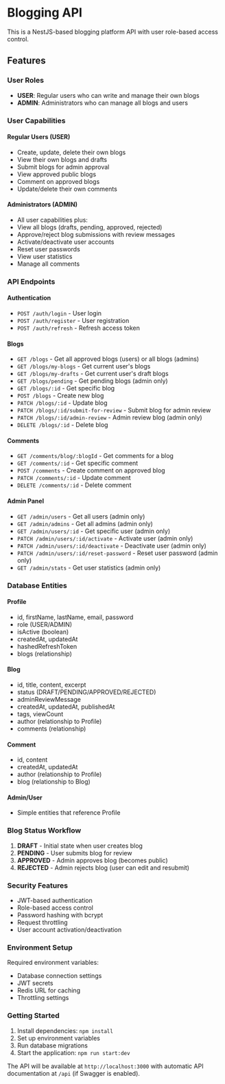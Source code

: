 # Blogging API

This is a NestJS-based blogging platform API with user role-based access control.

## Features

### User Roles
- **USER**: Regular users who can write and manage their own blogs
- **ADMIN**: Administrators who can manage all blogs and users

### User Capabilities

#### Regular Users (USER)
- Create, update, delete their own blogs
- View their own blogs and drafts
- Submit blogs for admin approval
- View approved public blogs
- Comment on approved blogs
- Update/delete their own comments

#### Administrators (ADMIN)
- All user capabilities plus:
- View all blogs (drafts, pending, approved, rejected)
- Approve/reject blog submissions with review messages
- Activate/deactivate user accounts
- Reset user passwords
- View user statistics
- Manage all comments

### API Endpoints

#### Authentication
- `POST /auth/login` - User login
- `POST /auth/register` - User registration
- `POST /auth/refresh` - Refresh access token

#### Blogs
- `GET /blogs` - Get all approved blogs (users) or all blogs (admins)
- `GET /blogs/my-blogs` - Get current user's blogs
- `GET /blogs/my-drafts` - Get current user's draft blogs
- `GET /blogs/pending` - Get pending blogs (admin only)
- `GET /blogs/:id` - Get specific blog
- `POST /blogs` - Create new blog
- `PATCH /blogs/:id` - Update blog
- `PATCH /blogs/:id/submit-for-review` - Submit blog for admin review
- `PATCH /blogs/:id/admin-review` - Admin review blog (admin only)
- `DELETE /blogs/:id` - Delete blog

#### Comments
- `GET /comments/blog/:blogId` - Get comments for a blog
- `GET /comments/:id` - Get specific comment
- `POST /comments` - Create comment on approved blog
- `PATCH /comments/:id` - Update comment
- `DELETE /comments/:id` - Delete comment

#### Admin Panel
- `GET /admin/users` - Get all users (admin only)
- `GET /admin/admins` - Get all admins (admin only)
- `GET /admin/users/:id` - Get specific user (admin only)
- `PATCH /admin/users/:id/activate` - Activate user (admin only)
- `PATCH /admin/users/:id/deactivate` - Deactivate user (admin only)
- `PATCH /admin/users/:id/reset-password` - Reset user password (admin only)
- `GET /admin/stats` - Get user statistics (admin only)

### Database Entities

#### Profile
- id, firstName, lastName, email, password
- role (USER/ADMIN)
- isActive (boolean)
- createdAt, updatedAt
- hashedRefreshToken
- blogs (relationship)

#### Blog
- id, title, content, excerpt
- status (DRAFT/PENDING/APPROVED/REJECTED)
- adminReviewMessage
- createdAt, updatedAt, publishedAt
- tags, viewCount
- author (relationship to Profile)
- comments (relationship)

#### Comment
- id, content
- createdAt, updatedAt
- author (relationship to Profile)
- blog (relationship to Blog)

#### Admin/User
- Simple entities that reference Profile

### Blog Status Workflow

1. **DRAFT** - Initial state when user creates blog
2. **PENDING** - User submits blog for review
3. **APPROVED** - Admin approves blog (becomes public)
4. **REJECTED** - Admin rejects blog (user can edit and resubmit)

### Security Features

- JWT-based authentication
- Role-based access control
- Password hashing with bcrypt
- Request throttling
- User account activation/deactivation

### Environment Setup

Required environment variables:
- Database connection settings
- JWT secrets
- Redis URL for caching
- Throttling settings

### Getting Started

1. Install dependencies: `npm install`
2. Set up environment variables
3. Run database migrations
4. Start the application: `npm run start:dev`

The API will be available at `http://localhost:3000` with automatic API documentation at `/api` (if Swagger is enabled).
